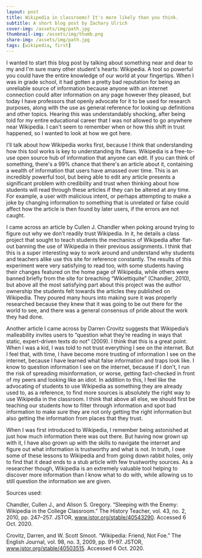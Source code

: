 ```yaml
---
layout: post
title: Wikipedia in classrooms? It's more likely than you think.
subtitle: A short blog post by Zachary Ulrich
cover-img: /assets/img/path.jpg
thumbnail-img: /assets/img/thumb.png
share-img: /assets/img/path.jpg
tags: [wikipedia, first]
---
```


I wanted to start this blog post by talking about something near and dear to my and I'm sure many other student's hearts: Wikipedia. A tool so powerful you could have the entire knowledge of our world at your fingertips. When I was in grade school, it had gotten a pretty bad reputation for being an unreliable source of information because anyone with an internet connection could alter information on any page however they pleased, but today I have professors that openly advocate for it to be used for research purposes, along with the use as general reference for looking up definitions and other topics. Hearing this was understandably shocking, after being told for my entire educational career that I was not allowed to go anywhere near Wikipedia. I can't seem to remember when or how this shift in trust happened, so I wanted to look at how we got here. 

I'll talk about how Wikipedia works first, because I think that understanding how this tool works is key to understanding its flaws. Wikipedia is a free-to-use open source hub of information that anyone can edit. If you can think of something, there's a 99% chance that there's an article about it, containing a wealth of information that users have amassed over time. This is an incredibly powerful tool, but being able to edit any article presents a significant problem with credibility and trust when thinking about how students will read through these articles if they can be altered at any time. For example, a user with malicious intent, or perhaps attempting to make a joke by changing information 	to something that is unrelated or false could affect how the article is then found by later users, if the errors are not caught. 

I came across an article by Cullen J. Chandler when poking around trying to figure out why we don’t readily trust Wikipedia. In it, he details a class project that sought to teach students the mechanics of Wikipedia after flat-out banning the use of Wikipedia in their previous assignments. I think that this is a super interesting way to work around and understand why students and teachers alike use this site for reference constantly. The results of this experiment were very satisfying to read too, with some students having their changes featured on the home page of Wikipedia, while others were banned briefly from the site for breaching “Wikiettiquite” (Chandler, 2010), but above all the most satisfying part about this project was the author ownership the students felt towards the articles they published on Wikipedia. They poured many hours into making sure it was properly researched because they knew that it was going to be out there for the world to see, and there was a general consensus of pride about the work they had done. 

Another article I came across by Darren Crovitz suggests that Wikipedia’s malleability invites users to “question what they’re reading in ways that static, expert-driven texts do not” (2009). I think that this is a great point. When I was a kid, I was told to not trust everything I see on the internet. But I feel that, with time, I have become more trusting of information I see on the internet, because I have learned what false information and traps look like. I know to question information I see on the internet, because if I don’t, I run the risk of spreading misinformation, or worse, getting fact-checked in front of my peers and looking like an idiot. In addition to this, I feel like the advocating of students to use Wikipedia as something they are already used to, as a reference, to find more sources is absolutely the right way to use Wikipedia in the classroom. I think that above all else, we should first be teaching our students how to filter through information and spot bad information to make sure they are not only getting the right information but also getting the information from places that they trust. 

When I was first introduced to Wikipedia, I remember being astonished at just how much information there was out there. But having now grown up with it, I have also grown up with the skills to navigate the internet and figure out what information is trustworthy and what is not. In truth, I owe some of these lessons to Wikipedia and from going down rabbit holes, only to find that it dead ends to a stub article with few trustworthy sources. As a researcher though, Wikipedia is an extremely valuable tool helping to discover more information than I know what to do with, while allowing us to still question the information we are given. 

Sources used:

Chandler, Cullen J., and Alison S. Gregory. “Sleeping with the Enemy: Wikipedia in the College Classroom.” The History Teacher, vol. 43, no. 2, 2010, pp. 247–257. JSTOR, www.jstor.org/stable/40543290. Accessed 6 Oct. 2020.

Crovitz, Darren, and W. Scott Smoot. “Wikipedia: Friend, Not Foe.” The English Journal, vol. 98, no. 3, 2009, pp. 91–97. JSTOR, www.jstor.org/stable/40503515. Accessed 6 Oct. 2020.

